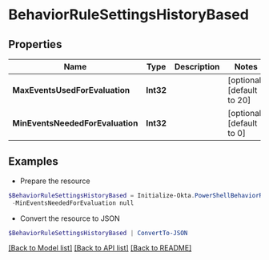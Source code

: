 # BehaviorRuleSettingsHistoryBased
## Properties

Name | Type | Description | Notes
------------ | ------------- | ------------- | -------------
**MaxEventsUsedForEvaluation** | **Int32** |  | [optional] [default to 20]
**MinEventsNeededForEvaluation** | **Int32** |  | [optional] [default to 0]

## Examples

- Prepare the resource
```powershell
$BehaviorRuleSettingsHistoryBased = Initialize-Okta.PowerShellBehaviorRuleSettingsHistoryBased  -MaxEventsUsedForEvaluation null `
 -MinEventsNeededForEvaluation null
```

- Convert the resource to JSON
```powershell
$BehaviorRuleSettingsHistoryBased | ConvertTo-JSON
```

[[Back to Model list]](../README.md#documentation-for-models) [[Back to API list]](../README.md#documentation-for-api-endpoints) [[Back to README]](../README.md)

